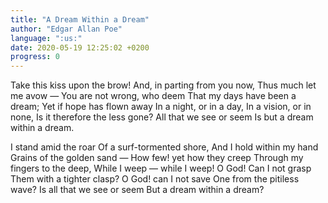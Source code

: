 ```yaml
---
title: "A Dream Within a Dream"
author: "Edgar Allan Poe"
language: ":us:"
date: 2020-05-19 12:25:02 +0200
progress: 0
---
```

Take this kiss upon the brow!
And, in parting from you now,
Thus much let me avow —
You are not wrong, who deem
That my days have been a dream;
Yet if hope has flown away
In a night, or in a day,
In a vision, or in none,
Is it therefore the less gone?
All that we see or seem
Is but a dream within a dream.

I stand amid the roar
Of a surf-tormented shore,
And I hold within my hand
Grains of the golden sand —
How few! yet how they creep
Through my fingers to the deep,
While I weep — while I weep!
O God! Can I not grasp
Them with a tighter clasp?
O God! can I not save
One from the pitiless wave?
Is all that we see or seem
But a dream within a dream?